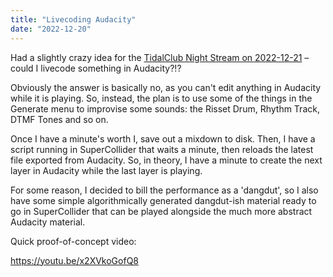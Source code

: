 ```yaml
---
title: "Livecoding Audacity"
date: "2022-12-20"
---
```


Had a slightly crazy idea for the [TidalClub Night Stream on 2022-12-21](https://sun.tidalcycles.org/) – could I livecode something in Audacity?!?

Obviously the answer is basically no, as you can't edit anything in Audacity while it is playing. So, instead, the plan is to use some of the things in the Generate menu to improvise some sounds: the Risset Drum, Rhythm Track, DTMF Tones and so on.

Once I have a minute's worth I, save out a mixdown to disk. Then, I have a script running in SuperCollider that waits a minute, then reloads the latest file exported from Audacity. So, in theory, I have a minute to create the next layer in Audacity while the last layer is playing.

For some reason, I decided to bill the performance as a 'dangdut', so I also have some simple algorithmically generated dangdut-ish material ready to go in SuperCollider that can be played alongside the much more abstract Audacity material.

Quick proof-of-concept video:

https://youtu.be/x2XVkoGofQ8
